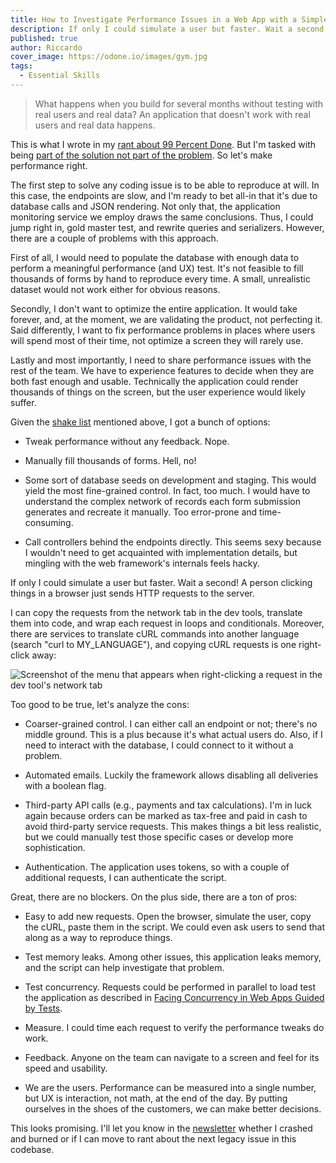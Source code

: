 ```yaml
---
title: How to Investigate Performance Issues in a Web App with a Simple Script
description: If only I could simulate a user but faster. Wait a second! A person clicking things in a browser just sends HTTP requests to the server.
published: true
author: Riccardo
cover_image: https://odone.io/images/gym.jpg
tags:
  - Essential Skills
---
```


> What happens when you build for several months without testing with real users and real data? An application that doesn't work with real users and real data happens.

This is what I wrote in my [rant about 99 Percent Done](https://odone.io/posts/2020-09-10-99-percent-done.html). But I'm tasked with being [part of the solution not part of the problem](https://odone.io/posts/2020-07-10-grateful-for-the-opportunity-of-working-on-legacy-code.html). So let's make performance right.

The first step to solve any coding issue is to be able to reproduce at will. In this case, the endpoints are slow, and I'm ready to bet all-in that it's due to database calls and JSON rendering. Not only that, the application monitoring service we employ draws the same conclusions. Thus, I could jump right in, gold master test, and rewrite queries and serializers. However, there are a couple of problems with this approach.

First of all, I would need to populate the database with enough data to perform a meaningful performance (and UX) test. It's not feasible to fill thousands of forms by hand to reproduce every time. A small, unrealistic dataset would not work either for obvious reasons.

Secondly, I don't want to optimize the entire application. It would take forever, and, at the moment, we are validating the product, not perfecting it. Said differently, I want to fix performance problems in places where users will spend most of their time, not optimize a screen they will rarely use.

Lastly and most importantly, I need to share performance issues with the rest of the team. We have to experience features to decide when they are both fast enough and usable. Technically the application could render thousands of things on the screen, but the user experience would likely suffer.

Given the [shake list](https://odone.io/posts/2020-08-28-how-to-tame-complexity-into-simplicity-with-a-shake-list.html) mentioned above, I got a bunch of options:

- Tweak performance without any feedback. Nope.

- Manually fill thousands of forms. Hell, no!

- Some sort of database seeds on development and staging. This would yield the most fine-grained control. In fact, too much. I would have to understand the complex network of records each form submission generates and recreate it manually. Too error-prone and time-consuming.

- Call controllers behind the endpoints directly. This seems sexy because I wouldn't need to get acquainted with implementation details, but mingling with the web framework's internals feels hacky.

If only I could simulate a user but faster. Wait a second! A person clicking things in a browser just sends HTTP requests to the server.

I can copy the requests from the network tab in the dev tools, translate them into code, and wrap each request in loops and conditionals. Moreover, there are services to translate cURL commands into another language (search "curl to MY\_LANGUAGE"), and copying cURL requests is one right-click away:

![Screenshot of the menu that appears when right-clicking a request in the dev tool's network tab](https://odone.io/images/network.png)

Too good to be true, let's analyze the cons:

- Coarser-grained control. I can either call an endpoint or not; there's no middle ground. This is a plus because it's what actual users do. Also, if I need to interact with the database, I could connect to it without a problem.

- Automated emails. Luckily the framework allows disabling all deliveries with a boolean flag.

- Third-party API calls (e.g., payments and tax calculations). I'm in luck again because orders can be marked as tax-free and paid in cash to avoid third-party service requests. This makes things a bit less realistic, but we could manually test those specific cases or develop more sophistication.

- Authentication. The application uses tokens, so with a couple of additional requests, I can authenticate the script.

Great, there are no blockers. On the plus side, there are a ton of pros:

- Easy to add new requests. Open the browser, simulate the user, copy the cURL, paste them in the script. We could even ask users to send that along as a way to reproduce things.

- Test memory leaks. Among other issues, this application leaks memory, and the script can help investigate that problem.

- Test concurrency. Requests could be performed in parallel to load test the application as described in [Facing Concurrency in Web Apps Guided by Tests](https://medium.com/@riccardoodone/facing-concurrency-in-web-apps-guided-by-tests-3f5488f62607).

- Measure. I could time each request to verify the performance tweaks do work.

- Feedback. Anyone on the team can navigate to a screen and feel for its speed and usability.

- We are the users. Performance can be measured into a single number, but UX is interaction, not math, at the end of the day. By putting ourselves in the shoes of the customers, we can make better decisions.

This looks promising. I'll let you know in the [newsletter](http://odone.io/#newsletter) whether I crashed and burned or if I can move to rant about the next legacy issue in this codebase.
